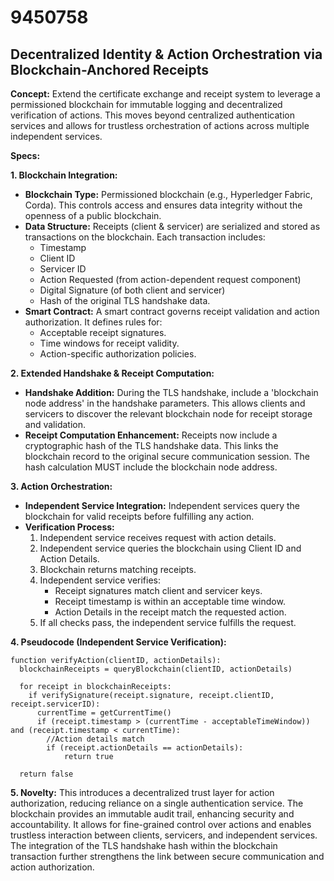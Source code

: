 # 9450758

## Decentralized Identity & Action Orchestration via Blockchain-Anchored Receipts

**Concept:** Extend the certificate exchange and receipt system to leverage a permissioned blockchain for immutable logging and decentralized verification of actions. This moves beyond centralized authentication services and allows for trustless orchestration of actions across multiple independent services.

**Specs:**

**1. Blockchain Integration:**

*   **Blockchain Type:** Permissioned blockchain (e.g., Hyperledger Fabric, Corda).  This controls access and ensures data integrity without the openness of a public blockchain.
*   **Data Structure:**  Receipts (client & servicer) are serialized and stored as transactions on the blockchain.  Each transaction includes:
    *   Timestamp
    *   Client ID
    *   Servicer ID
    *   Action Requested (from action-dependent request component)
    *   Digital Signature (of both client and servicer)
    *   Hash of the original TLS handshake data.
*   **Smart Contract:** A smart contract governs receipt validation and action authorization.  It defines rules for:
    *   Acceptable receipt signatures.
    *   Time windows for receipt validity.
    *   Action-specific authorization policies.

**2. Extended Handshake & Receipt Computation:**

*   **Handshake Addition:**  During the TLS handshake, include a 'blockchain node address' in the handshake parameters. This allows clients and servicers to discover the relevant blockchain node for receipt storage and validation.
*   **Receipt Computation Enhancement:**  Receipts now include a cryptographic hash of the TLS handshake data. This links the blockchain record to the original secure communication session.  The hash calculation MUST include the blockchain node address.

**3. Action Orchestration:**

*   **Independent Service Integration:**  Independent services query the blockchain for valid receipts before fulfilling any action.
*   **Verification Process:**
    1.  Independent service receives request with action details.
    2.  Independent service queries the blockchain using Client ID and Action Details.
    3.  Blockchain returns matching receipts.
    4.  Independent service verifies:
        *   Receipt signatures match client and servicer keys.
        *   Receipt timestamp is within an acceptable time window.
        *   Action Details in the receipt match the requested action.
    5.  If all checks pass, the independent service fulfills the request.

**4. Pseudocode (Independent Service Verification):**

```
function verifyAction(clientID, actionDetails):
  blockchainReceipts = queryBlockchain(clientID, actionDetails)

  for receipt in blockchainReceipts:
    if verifySignature(receipt.signature, receipt.clientID, receipt.servicerID):
      currentTime = getCurrentTime()
      if (receipt.timestamp > (currentTime - acceptableTimeWindow)) and (receipt.timestamp < currentTime):
        //Action details match
        if (receipt.actionDetails == actionDetails):
            return true
    
  return false
```

**5. Novelty:** This introduces a decentralized trust layer for action authorization, reducing reliance on a single authentication service.  The blockchain provides an immutable audit trail, enhancing security and accountability.  It allows for fine-grained control over actions and enables trustless interaction between clients, servicers, and independent services. The integration of the TLS handshake hash within the blockchain transaction further strengthens the link between secure communication and action authorization.